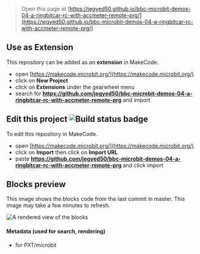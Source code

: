 
> Open this page at [https://jegyed50.github.io/bbc-microbit-demos-04-a-ringbitcar-rc-with-accmeter-remote-prg/](https://jegyed50.github.io/bbc-microbit-demos-04-a-ringbitcar-rc-with-accmeter-remote-prg/)

## Use as Extension

This repository can be added as an **extension** in MakeCode.

* open [https://makecode.microbit.org/](https://makecode.microbit.org/)
* click on **New Project**
* click on **Extensions** under the gearwheel menu
* search for **https://github.com/jegyed50/bbc-microbit-demos-04-a-ringbitcar-rc-with-accmeter-remote-prg** and import

## Edit this project ![Build status badge](https://github.com/jegyed50/bbc-microbit-demos-04-a-ringbitcar-rc-with-accmeter-remote-prg/workflows/MakeCode/badge.svg)

To edit this repository in MakeCode.

* open [https://makecode.microbit.org/](https://makecode.microbit.org/)
* click on **Import** then click on **Import URL**
* paste **https://github.com/jegyed50/bbc-microbit-demos-04-a-ringbitcar-rc-with-accmeter-remote-prg** and click import

## Blocks preview

This image shows the blocks code from the last commit in master.
This image may take a few minutes to refresh.

![A rendered view of the blocks](https://github.com/jegyed50/bbc-microbit-demos-04-a-ringbitcar-rc-with-accmeter-remote-prg/raw/master/.github/makecode/blocks.png)

#### Metadata (used for search, rendering)

* for PXT/microbit
<script src="https://makecode.com/gh-pages-embed.js"></script><script>makeCodeRender("{{ site.makecode.home_url }}", "{{ site.github.owner_name }}/{{ site.github.repository_name }}");</script>
